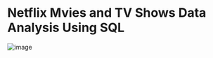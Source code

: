 # Netflix Mvies and TV Shows Data Analysis Using SQL

![image](https://github.com/user-attachments/assets/c2538817-6152-405a-b6aa-db491ab7fe61)



